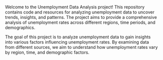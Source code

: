 Welcome to the Unemployment Data Analysis project! This repository contains code and resources for analyzing unemployment data to uncover trends, insights, and patterns. The project aims to provide a comprehensive analysis of unemployment rates across different regions, time periods, and demographics.

The goal of this project is to analyze unemployment data to gain insights into various factors influencing unemployment rates. By examining data from different sources, we aim to understand how unemployment rates vary by region, time, and demographic factors.
